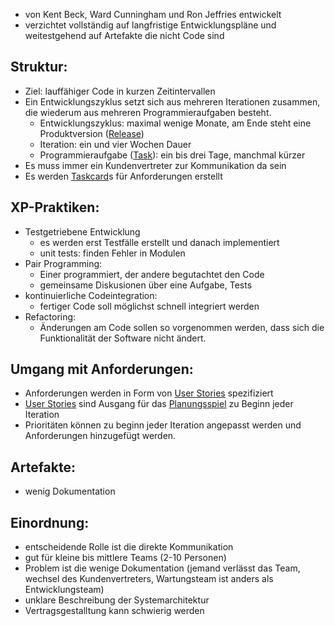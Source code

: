- von Kent Beck, Ward Cunningham und Ron Jeffries entwickelt
- verzichtet vollständig auf langfristige Entwicklungspläne und weitestgehend auf Artefakte die nicht Code sind
## Struktur:
- Ziel: lauffähiger Code in kurzen Zeitintervallen
- Ein Entwicklungszyklus setzt sich aus mehreren Iterationen zusammen, die wiederum aus mehreren Programmieraufgaben besteht. 
	- Entwicklungszyklus: maximal wenige Monate, am Ende steht eine Produktversion ([Release](Release.md))
	- Iteration: ein und vier Wochen Dauer
	- Programmieraufgabe ([Task](Task)): ein bis drei Tage, manchmal kürzer
- Es muss immer ein Kundenvertreter zur Kommunikation da sein
- Es werden [Taskcard](Taskcard.md)s für Anforderungen erstellt

## XP-Praktiken:
- Testgetriebene Entwicklung
	- es werden erst Testfälle erstellt und danach implementiert
	- unit tests: finden Fehler in Modulen
- Pair Programming:
	- Einer programmiert, der andere begutachtet den Code
	- gemeinsame Diskusionen über eine Aufgabe, Tests
- kontinuierliche Codeintegration:
	- fertiger Code soll möglichst schnell integriert werden
- Refactoring:
	- Änderungen am Code sollen so vorgenommen werden, dass sich die Funktionalität der Software nicht ändert.
## Umgang mit Anforderungen:
- Anforderungen werden in Form von [User Stories](User%20Stories.md) spezifiziert
- [User Stories](User%20Stories.md) sind Ausgang für das [Planungsspiel](Planungsspiel.md) zu Beginn jeder Iteration
- Prioritäten können zu beginn jeder Iteration angepasst werden und Anforderungen hinzugefügt werden.
## Artefakte:
- wenig Dokumentation
## Einordnung:
- entscheidende Rolle ist die direkte Kommunikation
- gut für kleine bis mittlere Teams (2-10 Personen)
- Problem ist die wenige Dokumentation (jemand verlässt das Team, wechsel des Kundenvertreters, Wartungsteam ist anders als Entwicklungsteam)
- unklare Beschreibung der Systemarchitektur
- Vertragsgestalltung kann schwierig werden


